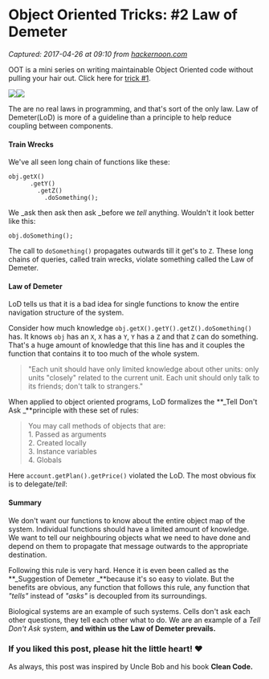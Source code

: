 # Object Oriented Tricks: #2 Law of Demeter

_Captured: 2017-04-26 at 09:10 from [hackernoon.com](https://hackernoon.com/object-oriented-tricks-2-law-of-demeter-4ecc9becad85?source=userActivityShare-c79006fee040-1493190611)_

OOT is a mini series on writing maintainable Object Oriented code without pulling your hair out. Click here for [trick #1](https://hackernoon.com/oo-tricks-the-art-of-command-query-separation-9343e50a3de0).

![](https://cdn-images-1.medium.com/freeze/max/30/1*kvzV3t07oGAt-SKxqpmnhA.jpeg?q=20)![](https://cdn-images-1.medium.com/max/800/1*kvzV3t07oGAt-SKxqpmnhA.jpeg)

The are no real laws in programming, and that's sort of the only law. Law of Demeter(LoD) is more of a guideline than a principle to help reduce coupling between components.

#### Train Wrecks

We've all seen long chain of functions like these:
    
    
    obj.getX()  
          .getY()  
            .getZ()  
              .doSomething();

We _ask then ask then ask _before we _tell_ anything. Wouldn't it look better like this:
    
    
    obj.doSomething();

The call to `doSomething()` propagates outwards till it get's to `Z`. These long chains of queries, called train wrecks, violate something called the Law of Demeter.

#### Law of Demeter

LoD tells us that it is a bad idea for single functions to know the entire navigation structure of the system.

Consider how much knowledge `obj.getX().getY().getZ().doSomething()` has. It knows `obj` has an `X`, `X` has a `Y`, `Y` has a `Z` and that `Z` can do something. That's a huge amount of knowledge that this line has and it couples the function that contains it to too much of the whole system.

> "Each unit should have only limited knowledge about other units: only units "closely" related to the current unit. Each unit should only talk to its friends; don't talk to strangers."

When applied to object oriented programs, LoD formalizes the **_Tell Don't Ask _**principle with these set of rules:

> You may call methods of objects that are:  
1\. Passed as arguments  
2\. Created locally  
3\. Instance variables  
4\. Globals

Here `account.getPlan().getPrice()` violated the LoD. The most obvious fix is to delegate/_tell_:

#### Summary

We don't want our functions to know about the entire object map of the system. Individual functions should have a limited amount of knowledge. We want to tell our neighbouring objects what we need to have done and depend on them to propagate that message outwards to the appropriate destination.

Following this rule is very hard. Hence it is even been called as the **_Suggestion of Demeter _**because it's so easy to violate. But the benefits are obvious, any function that follows this rule, any function that _"tells"_ instead of _"asks"_ is decoupled from its surroundings.

Biological systems are an example of such systems. Cells don't ask each other questions, they tell each other what to do. We are an example of a _Tell Don't Ask_ system, **and within us the Law of Demeter prevails.**

### If you liked this post, please hit the little heart! ❤

As always, this post was inspired by Uncle Bob and his book **Clean Code.**
